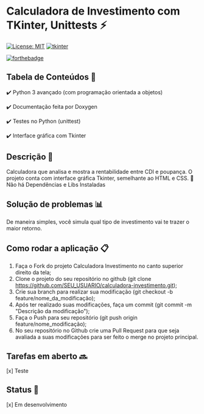 # Calculadora de Investimento com TKinter, Unittests  :zap:
[![License: MIT](https://img.shields.io/badge/License-MIT-yellow.svg)](https://opensource.org/licenses/MIT) [![tkinter](https://img.shields.io/badge/gui-TKINTER-yellow.svg)](https://)

<a href="https://forthebadge.com" rel="nofollow">
    <img src="https://camo.githubusercontent.com/3cdf9577401a2c7dceac655bbd37fb2f3ee273a457bf1f2169c602fb80ca56f8/68747470733a2f2f666f7274686562616467652e636f6d2f696d616765732f6261646765732f6d6164652d776974682d707974686f6e2e737667"
    alt="forthebadge"
    data-canonical-src="https://forthebadge.com/images/badges/made-with-python.svg"
    style="max-width: 100%;">
</a>



## Tabela de Conteúdos :file_folder:

:heavy_check_mark: Python 3 avançado (com programação orientada a objetos)

:heavy_check_mark: Documentação feita por Doxygen

:heavy_check_mark: Testes no Python (unittest)

:heavy_check_mark: Interface gráfica com Tkinter


## Descrição :loudspeaker:

Calculadora que analisa e mostra a rentabilidade entre CDI e poupança.
O projeto conta com interface gráfica Tkinter, semelhante ao HTML e CSS.
:red_circle: Não há Dependências e Libs Instaladas


## Solução de problemas :bar_chart:

De maneira simples, você simula qual tipo de investimento vai te trazer o maior retorno.


## Como rodar a aplicação :clipboard:

1. Faça o Fork do projeto Calculadora Investimento no canto superior direito da tela;
2. Clone o projeto do seu repositório no github (git clone https://github.com/SEU_USUARIO/calculadora-investimento.git);
3. Crie sua branch para realizar sua modificação (git checkout -b feature/nome_da_modificação);
4. Após ter realizado suas modificações, faça um commit (git commit -m "Descrição da modificação");
5. Faça o Push para seu repositório (git push origin feature/nome_modificação);
6. No seu repositório no Github crie uma Pull Request para que seja avaliada a suas modificações para ser feito o merge no projeto principal.


## Tarefas em aberto :soon:

[x] Teste


## Status :wrench:

[x] Em desenvolvimento